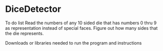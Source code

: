 # DiceDetector
To do list
	Read the numbers of any 10 sided die that has numbers 0 thru 9 as representation instead of special faces.
	Figure out how many sides that the die represents.
	
	
Downloads or libraries needed to run the program and instructions